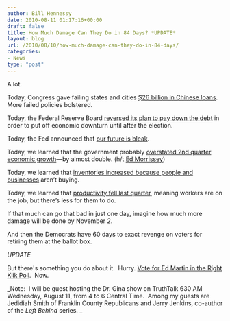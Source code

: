 ```yaml
---
author: Bill Hennessy
date: 2010-08-11 01:17:16+00:00
draft: false
title: How Much Damage Can They Do in 84 Days? *UPDATE*
layout: blog
url: /2010/08/10/how-much-damage-can-they-do-in-84-days/
categories:
- News
type: "post"
---
```


A lot.

Today, Congress gave failing states and cities [$26 billion in Chinese loans](https://www.politico.com/news/stories/0810/40842.html). More failed policies bolstered.

Today, the Federal Reserve Board [reversed its plan to pay down the debt](https://www.bloomberg.com/news/2010-08-10/fed-to-reinvest-principal-on-mortgage-proceeds-into-long-term-treasuries.html) in order to put off economic downturn until after the election.

Today, the Fed announced that [our future is bleak](https://www.ft.com/cms/s/0/0567152a-a49c-11df-8c9f-00144feabdc0.html).

Today, we learned that the government probably [overstated 2nd quarter economic growth](https://www.zerohedge.com/article/another-revision-q2-gdp-number-jpm-firm-now-estimates-real-economic-performance-was-13-24)—by almost double. (h/t [Ed Morrissey](https://hotair.com/archives/2010/08/10/productivity-wholesale-sales-fall-in-latest-reports/))

Today, we learned that [inventories increased because people and businesses](https://www.theatlantic.com/business/archive/2010/08/wholesale-sales-declined-in-june-inventories-rose/61229/) aren’t buying.

Today, we learned that [productivity fell last quarter](https://online.wsj.com/article/SB10001424052748704164904575421051109791586.html?mod=WSJ_hps_LEFTWhatsNews), meaning workers are on the job, but there’s less for them to do.

If that much can go that bad in just one day, imagine how much more damage will be done by November 2.

And then the Democrats have 60 days to exact revenge on voters for retiring them at the ballot box.

*UPDATE*

But there's something you do about it.  Hurry. [Vote for Ed Martin in the Right Klik Poll](https://www.rightklik.net/2010/08/ten-buck-fridays-august-8-13.html).  Now.

_Note:  I will be guest hosting the Dr. Gina show on TruthTalk 630 AM Wednesday, August 11, from 4 to 6 Central Time.  Among my guests are Jedidiah Smith of Franklin County Republicans and Jerry Jenkins, co-author of the _Left Behind_ series. _
